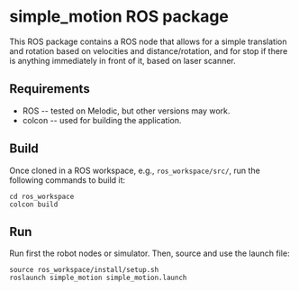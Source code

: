 # simple_motion ROS package

This ROS package contains a ROS node that allows for a simple translation and rotation based on velocities and distance/rotation, and for stop if there is anything immediately in front of it, based on laser scanner.

## Requirements
- ROS -- tested on Melodic, but other versions may work.
- colcon -- used for building the application. 

## Build
Once cloned in a ROS workspace, e.g., `ros_workspace/src/`, run the following commands to build it:

	cd ros_workspace
	colcon build
	
## Run
Run first the robot nodes or simulator. 
Then, source and use the launch file:

	source ros_workspace/install/setup.sh
	roslaunch simple_motion simple_motion.launch
